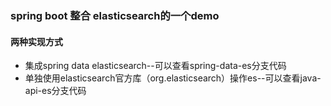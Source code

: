 ### spring boot 整合 elasticsearch的一个demo

#### 两种实现方式
* 集成spring data elasticsearch--可以查看spring-data-es分支代码
* 单独使用elasticsearch官方库（org.elasticsearch）操作es--可以查看java-api-es分支代码